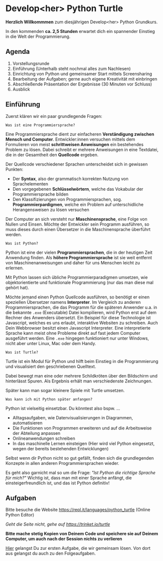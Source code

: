# Develop\<her\> Python Turtle

**Herzlich Willkommmen** zum diesjährigen Develop\<her\> Python Grundkurs.

In den kommenden **ca. 2,5 Stunden** erwartet dich ein spannender Einstieg in die Welt der Programmierung.

## Agenda

1. Vorstellungsrunde
1. Einführung (Unterhalb steht nochmal alles zum Nachlesen)
1. Einrichtung von Python und gemeinsamer Start mittels Screensharing
1. Bearbeitung der Aufgaben; gerne auch eigene Kreativität mit einbringen
1. Abschließende Präsentation der Ergebnisse (30 Minuten vor Schluss)
1. Ausblick

## Einführung

Zuerst klären wir ein paar grundlegende Fragen:

`Was ist eine Programmiersprache?`

Eine Programmiersprache dient zur einfacheren **Verständigung zwischen Mensch und Computer**.
Entwickler:innen versuchen mittels dem Formulieren von meist **schrittweisen Anweisungen** ein bestehendes Problem zu lösen.
Dabei schreibt er mehrere Anweisungen in eine Textdatei, die in der Gesamtheit den **Quellcode** ergeben.

Der Quellcode verschiedener Sprachen unterscheidet sich in gewissen Punkten:

- Der **Syntax**, also der grammatisch korrekten Nutzung von Sprachelementen
- Den vorgegebenen **Schlüsselwörtern**, welche das Vokabular der Programmiersprache bilden
- Den Klassifizierungen von Programmiersprachen, sog. **Programmierpardigmen**, welche ein Problem auf unterschidliche Herangensweisen zu lösen versuchen

Der Computer an sich versteht nur **Maschinensprache**, eine Folge von Nullen und Einsen.
Möchte der Entwickler sein Programm ausführen, so muss dieses durch einen Übersetzer in die Maschinensprache überführt werden.

`Was ist Python?`

Python ist eine der vielen **Programmiersprachen**, die in der heutigen Zeit Anwendung finden.
Als **höhere Programmiersprache** ist sie weit entfernt von Maschinenanweisungen und daher für uns Menschen leicht zu erlernen.

Mit Python lassen sich übliche Programmierparadigmen umsetzen, wie objektorientierte und funktionale Programmierung (nur das man diese mal gehört hat).

Möchte jemand einen Python Quellcode ausführen, so benötigt er einen speziellen Übersetzer namens **Interpreter**.
Im Vergleich zu anderen Programmiersprachen, die das Programm für die späteren Anwender u.a. in die bekannte `.exe` (Executable) Datei kompilieren,
wird Python erst auf dem Rechner des Anwenders übersetzt.
Ein Beispiel für diese Technologie ist Javascript, welches es uns erlaubt, interaktive Websiten zu schreiben.
Auch Dein Webbrowser besitzt einen Javascript Interpreter.
Eine interpretierte Sprache kann meist ohne Probleme direkt auf fast jedem Computer ausgeführt werden.
Eine `.exe` hingegen funktioniert nur unter Windows, nicht aber unter Linux, Mac oder dem Handy.

`Was ist Turtle?`

Turtle ist ein Modul für Python und hilft beim Einstieg in die Programmierung und visualisiert den geschriebenen Quelltext.

Dabei bewegt man eine oder mehrere Schildkröten über den Bildschirm und hinterlässt Spuren.
Als Ergebnis erhält man verschiedenste Zeichnungen.

Später kann man sogar kleinere Spiele mit Turtle umsetzen.

`Was kann ich mit Python später anfangen?`

Python ist vielseitig einsetzbar. Du könntest also bspw. ...

- Alltagsaufgaben, wie Datenvisualisierungen in Diagrammen, automatisieren
- Die Funktionen von Programmen erweiteren und auf die Arbeitsweise der Abteilung anpassen
- Onlineanwendungen schreiben
- In das maschinelle Lernen einsteigen (Hier wird viel Python eingesetzt, wegen der bereits bestehenden Entwicklungen)

Selbst wenn dir Python nicht so gut gefällt, finden sich die grundlegenden Konzepte in allen anderen Programmiersprachen wieder.

Es geht also garnicht mal so um die Frage: *"Ist Python die richtige Sprache für mich?"*
Wichtig ist, dass man mit einer Sprache anfängt, die einsteigerfreundlich ist, und das ist Python definitiv!

## Aufgaben

Bitte besuche die Website https://repl.it/languages/python_turtle (Online Python Editor)

*Geht die Seite nicht, gehe auf https://trinket.io/turtle*

**Bitte mache stetig Kopien von Deinem Code und speichere sie auf Deinem Computer, um auch nach der Session nichts zu verlieren**

[Hier](Aufgaben/A1_Turtle_Bewegen.md) gelangst Du zur ersten Aufgabe, die wir gemeinsam lösen.
Von dort aus gelangst du auch zu den Folgeaufgaben.
